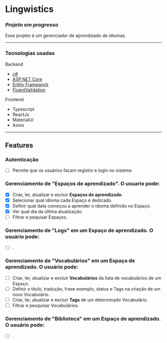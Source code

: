 # Lingwistics

### *Projeto em progresso*

 Esse projeto é um gerenciador de aprendizado de idiomas.

---

### Tecnologias usadas

Backend
- [c#](https://learn.microsoft.com/en-us/dotnet/csharp/) 
- [ASP.NET Core](https://learn.microsoft.com/pt-br/aspnet/core/introduction-to-aspnet-core?view=aspnetcore-7.0)
- [Entity Framework](https://learn.microsoft.com/en-us/ef/)
- [FluentValidation](https://docs.fluentvalidation.net/en/latest/)

Frontend
- Typescript
- ReactJs
- MaterialUi
- Axios

---


## Features
### Autenticação
- [ ] Permite que os usuários façam registro e login no sistema

### Gerenciamento de "Espaços de aprendizado". O usuario pode:

- [x] Criar, ler, atualizar e excluir **Espaços de aprendizado**.
- [x] Selecionar qual idioma cada Espaço é dedicado.
- [x] Definir qual data começou a aprender o idioma definido no Espaço.
- [x] Ver qual dia da última atualização.
- [ ] Filtrar e pequisar Espaços.

### Gerenciamento de "Logs" em um Espaço de aprendizado. O usuário pode:
- [ ] .

### Gerenciamento de "Vocabulários" em um Espaço de aprendizado. O usuário pode:
- [ ] Criar, ler, atualizar e excluir **Vocabulários** da lista de vocabulários de um Espaço.
- [ ] Definir o titulo, tradução, frase exemplo, status e Tags na criação de um novo Vocabulário.
- [ ] Criar, ler, atualizar e excluir **Tags** de um determinado Vocabulário.
- [ ] Filtrar e pesquisar Vocabulários.

### Gerenciamento de "Biblioteca" em um Espaço de aprendizado. O usuário pode:

- [ ] . 



